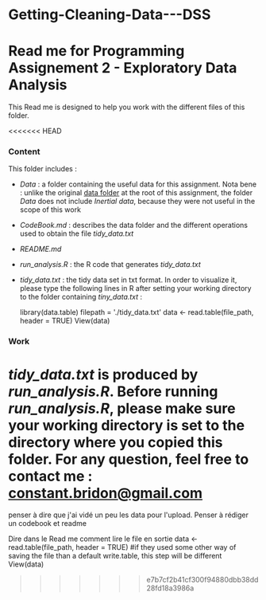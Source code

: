 ﻿# Getting-Cleaning-Data---DSS
# Read me for Programming Assignement 2 -  Exploratory Data Analysis

This Read me is designed to help you work with the different files of this folder.

<<<<<<< HEAD
### Content
This folder includes :
- *Data* : a folder containing the useful data for this assignment. Nota bene : unlike the original [data folder](https://d396qusza40orc.cloudfront.net/getdata%2Fprojectfiles%2FUCI%20HAR%20Dataset.zip) at the root of this assignment, the folder *Data* does not include *Inertial data*, because they were not useful in the scope of this work
- *CodeBook.md* : describes the data folder and the different operations used to obtain the file *tidy_data.txt*
- *README.md* 
- *run_analysis.R* : the R code that generates *tidy_data.txt*
- *tidy_data.txt* : the tidy data set in txt format. In order to visualize it, please type the following lines in R after setting your working directory to the folder containing *tiny_data.txt* : 


    library(data.table)
    filepath = './tidy_data.txt'
    data <- read.table(file_path, header = TRUE) 
    View(data)
    
### Work
*tidy_data.txt* is produced by *run_analysis.R*. Before running *run_analysis.R*, please make sure your working directory is set to the directory where you copied this folder.
For any question, feel free to contact me : constant.bridon@gmail.com
=======
penser à dire que j'ai vidé un peu les data pour l'upload. Penser à rédiger un codebook et readme

Dire dans le Read me comment lire le file en sortie
data <- read.table(file_path, header = TRUE) #if they used some other way of saving the file than a default write.table, this step will be different
View(data)
>>>>>>> e7b7cf2b41cf300f94880dbb38dd28fd18a3986a
